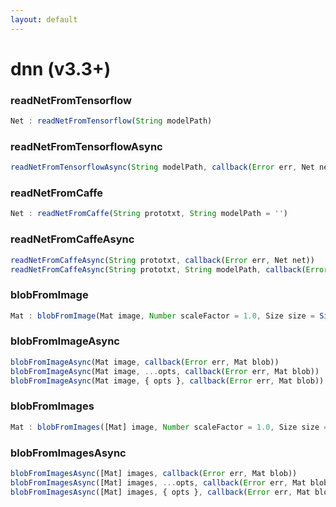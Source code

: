 ```yaml
---
layout: default
---
```


# dnn (v3.3+)

<a name="readNetFromTensorflow"></a>

### readNetFromTensorflow
``` javascript
Net : readNetFromTensorflow(String modelPath)
```

<a name="readNetFromTensorflowAsync"></a>

### readNetFromTensorflowAsync
``` javascript
readNetFromTensorflowAsync(String modelPath, callback(Error err, Net net))
```

<a name="readNetFromCaffe"></a>

### readNetFromCaffe
``` javascript
Net : readNetFromCaffe(String prototxt, String modelPath = '')
```

<a name="readNetFromCaffeAsync"></a>

### readNetFromCaffeAsync
``` javascript
readNetFromCaffeAsync(String prototxt, callback(Error err, Net net))
readNetFromCaffeAsync(String prototxt, String modelPath, callback(Error err, Net net))
```

<a name="blobFromImage"></a>

### blobFromImage
``` javascript
Mat : blobFromImage(Mat image, Number scaleFactor = 1.0, Size size = Size(), Vec3 mean = Vec3(), Boolean swapRB = true)
```

<a name="blobFromImageAsync"></a>

### blobFromImageAsync
``` javascript
blobFromImageAsync(Mat image, callback(Error err, Mat blob))
blobFromImageAsync(Mat image, ...opts, callback(Error err, Mat blob))
blobFromImageAsync(Mat image, { opts }, callback(Error err, Mat blob))
```

<a name="blobFromImages"></a>

### blobFromImages
``` javascript
Mat : blobFromImages([Mat] image, Number scaleFactor = 1.0, Size size = Size(), Vec3 mean = Vec3(), Boolean swapRB = true)
```

<a name="blobFromImagesAsync"></a>

### blobFromImagesAsync
``` javascript
blobFromImagesAsync([Mat] images, callback(Error err, Mat blob))
blobFromImagesAsync([Mat] images, ...opts, callback(Error err, Mat blob))
blobFromImagesAsync([Mat] images, { opts }, callback(Error err, Mat blob))
```
